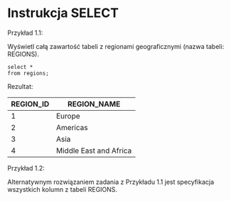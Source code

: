 # Instrukcja SELECT

Przykład 1.1:

Wyświetl całą zawartość tabeli z regionami geograficznymi (nazwa tabeli: REGIONS).

```
select *
from regions;
```

Rezultat:


| REGION_ID | REGION_NAME |
| -- | -- |
| 1 | Europe |
| 2 |Americas |
| 3 |Asia |
| 4 | Middle East and Africa |


Przykład 1.2:

Alternatywnym rozwiązaniem zadania z Przykładu 1.1 jest specyfikacja wszystkich kolumn z tabeli REGIONS.

